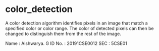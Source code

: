 # color_detection
A color detection algorithm identifies pixels in an image that match a specified color or color range. The color of detected pixels can then be changed to distinguish them from the rest of the image.


Name : Aishwarya. G
ID No. : 20191CSE0012
SEC : 5CSE01
